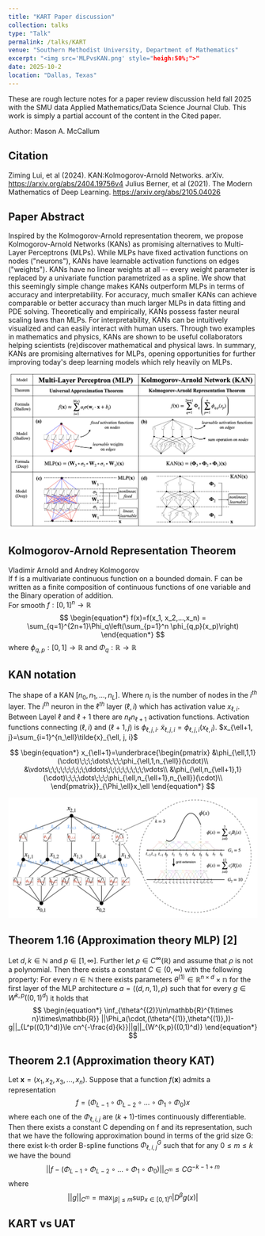 ```yaml
---
title: "KART Paper discussion"
collection: talks
type: "Talk"
permalink: /talks/KART
venue: "Southern Methodist University, Department of Mathematics"
excerpt: "<img src='MLPvsKAN.png' style="heigh:50%;">"
date: 2025-10-2
location: "Dallas, Texas"
---
```


These are rough lecture notes for a paper review discussion held fall 2025 with the SMU data Applied Mathematics/Data Science Journal Club. This work is simply a partial account of the content in the Cited paper.

Author: Mason A. McCallum

## Citation
Ziming Lui, et al (2024). KAN:Kolmogorov-Arnold Networks. arXiv. https://arxiv.org/abs/2404.19756v4
Julius Berner, et al (2021). The Modern Mathematics of Deep Learning. https://arxiv.org/abs/2105.04026
## Paper Abstract
Inspired by the Kolmogorov-Arnold representation theorem, we propose Kolmogorov-Arnold Networks (KANs) as promising alternatives to Multi-Layer Perceptrons (MLPs). While MLPs have fixed activation functions on nodes ("neurons"), KANs have learnable activation functions on edges ("weights"). KANs have no linear weights at all -- every weight parameter is replaced by a univariate function parametrized as a spline. We show that this seemingly simple change makes KANs outperform MLPs in terms of accuracy and interpretability. For accuracy, much smaller KANs can achieve comparable or better accuracy than much larger MLPs in data fitting and PDE solving. Theoretically and empirically, KANs possess faster neural scaling laws than MLPs. For interpretability, KANs can be intuitively visualized and can easily interact with human users. Through two examples in mathematics and physics, KANs are shown to be useful collaborators helping scientists (re)discover mathematical and physical laws. In summary, KANs are promising alternatives for MLPs, opening opportunities for further improving today's deep learning models which rely heavily on MLPs.

![image](MLPvsKAN.png)

## Kolmogorov-Arnold Representation Theorem 
Vladimir Arnold and Andrey Kolmogorov <br>
If f is a multivariate continuous function on a bounded domain. F can be written as a finite composition of continuous functions of one variable and the Binary operation of addition.<br> 
For smooth $f:[0,1]^n \rightarrow \mathbb{R}$
$$
\begin{equation*}
  f(x)=f(x_1, x_2,...,x_n) = \sum_{q=1}^{2n+1}\Phi_q\left(\sum_{p=1}^n \phi_{q,p}(x_p)\right)
\end{equation*}
$$
where $\phi_{q,p}:[0,1]\rightarrow\mathbb{R}$ and $\Phi_q:\mathbb{R}\rightarrow\mathbb{R}$

## KAN notation
The shape of a KAN $[n_0, n_1,...,n_L]$. Where $n_i$ is the number of nodes in the $i^{th}$ layer. The $i^{th}$ neuron in the $\ell^{th}$ layer $(\ell, i)$ which has activation value $x_{\ell, i}$. Between Layel $\ell$ and $\ell+1$ there are $n_\ell n_{\ell+1}$ activation functions. Activation functions connecting $(\ell, i)$ and $(\ell+1, j)$ is $\phi_{\ell,j,i}$. $\tilde{x}_{\ell,j,i}=\phi_{\ell,j,i}(x_{\ell,i})$. $x_{\ell+1, j}=\sum_{i=1}^{n_\ell}\tilde{x}_{\ell, j, i}$

$$
\begin{equation*}
  x_{\ell+1}=\underbrace{\begin{pmatrix}
                &\phi_{\ell,1,1}(\cdot)\;\;\;\dots\;\;\;\phi_{\ell,1,n_{\ell}}(\cdot)\\
                &\vdots\;\;\;\;\;\;\;\;\;\ddots\;\;\;\;\;\;\;\;\;\vdots\\
                &\phi_{\ell,n_{\ell+1},1}(\cdot)\;\;\;\dots\;\;\;\phi_{\ell,n_{\ell+1},n_{\ell}}(\cdot)\\
             \end{pmatrix}}_{\Phi_\ell}x_\ell
\end{equation*}
$$

![image](KAN.png)
## Theorem 1.16 (Approximation theory MLP) [2]
Let $d,k\in\mathbb{N}$ and $p\in[1,\infty]$. Further let $\rho\in C^\infty(\mathbb{R})$ and assume that $\rho$ is not a polynomial. Then there exists a constant $C\in(0,\infty)$ with the following property: For every $n\in\mathbb{N}$ there exists parameters $\theta^{(1)}\in\mathbb{R}^{n\times d}\times\mathbb{n}$ for the first layer of the MLP architecture $a=((d,n,1),\rho)$ such that for every $g\in W^{k,p}((0,1)^d)$ it holds that
$$
\begin{equation*}
\inf_{\theta^{(2)}\in\mathbb{R}^{1\times n}\times\mathbb{R}} ||\Phi_a(\cdot,(\theta^{(1)},\theta^{(1)},))-g||_{L^p((0,1)^d)}\le cn^{-\frac{d}{k}}||g||_{W^{k,p}((0,1)^d)}
\end{equation*}
$$

## Theorem 2.1 (Approximation theory KAT)
Let $\bm{x}=(x_1,x_2,x_3,...,x_n)$. Suppose that a function $f(\bm{x})$ admits a representation
$$
\begin{equation*}
f = (\Phi_{L-1}\circ\Phi_{L-2}\circ\dots\circ\Phi_{1}\circ\Phi_{0})x
\end{equation*}
$$
where each one of the $\Phi_{\ell,i,j}$ are $(k+1)$-times continuously differentiable. Then there exists a constant C depending on f and its representation, such that we have the following approximation bound in terms of the grid size G: there exist k-th order B-spline functions $\Phi_{\ell,i,j}^G$ such that for any $0\le m\le k$ we have the bound
$$
\begin{equation*}
||f-(\Phi_{L-1}\circ\Phi_{L-2}\circ\dots\circ\Phi_{1}\circ\Phi_{0})||_{C^m}\le CG^{-k-1+m}
\end{equation*}
$$
where
$$
\begin{equation*}
||g||_{C^m} = \max_{|\beta|\le m}\sup_{x\in[0,1]^n}|D^\beta g(x)|
\end{equation*}
$$

## KART vs UAT


